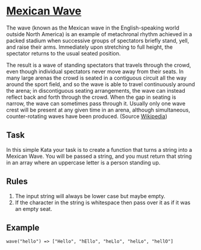 # [Mexican Wave](https://www.codewars.com/kata/mexican-wave "https://www.codewars.com/kata/58f5c63f1e26ecda7e000029")

The wave (known as the Mexican wave in the English-speaking world outside North America) is an
example of metachronal rhythm achieved in a packed stadium when successive groups of spectators
briefly stand, yell, and raise their arms. Immediately upon stretching to full height, the spectator
returns to the usual seated position.

The result is a wave of standing spectators that travels through the crowd, even though individual
spectators never move away from their seats. In many large arenas the crowd is seated in a
contiguous circuit all the way around the sport field, and so the wave is able to travel
continuously around the arena; in discontiguous seating arrangements, the wave can instead reflect
back and forth through the crowd. When the gap in seating is narrow, the wave can sometimes pass
through it. Usually only one wave crest will be present at any given time in an arena, although
simultaneous, counter-rotating waves have been produced. 
(Source [Wikipedia](https://en.wikipedia.org/wiki/Wave_(audience)))

## Task

In this simple Kata your task is to create a function that turns a string into a Mexican Wave. You
will be passed a string, and you must return that string in an array where an uppercase letter is a
person standing up.

## Rules

1. The input string will always be lower case but maybe empty.
2. If the character in the string is whitespace then pass over it as if it was an empty seat.

## Example

```
wave("hello") => ["Hello", "hEllo", "heLlo", "helLo", "hellO"]
```